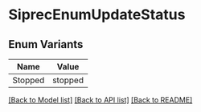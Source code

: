 # SiprecEnumUpdateStatus

## Enum Variants

| Name | Value |
|---- | -----|
| Stopped | stopped |


[[Back to Model list]](../README.md#documentation-for-models) [[Back to API list]](../README.md#documentation-for-api-endpoints) [[Back to README]](../README.md)


